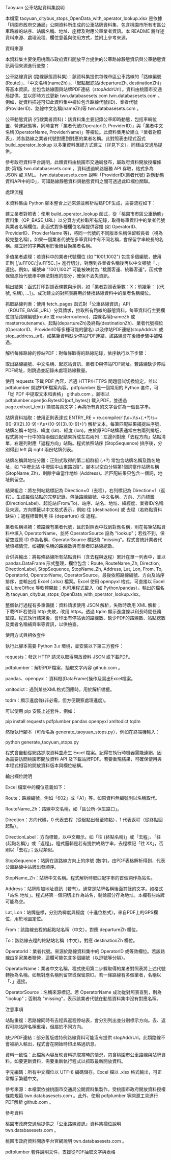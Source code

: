 Taoyuan 公車站點資料集說明

本檔案 taoyuan_citybus_stops_OpenData_with_operator_lookup.xlsx 是依據「桃園市政府交通局」公開資料所生成的公車站牌資料集，包含桃園市所有市區公車路線的站序、站牌名稱、地址、座標及對應公車業者資訊。本 README 將詳述資料來源、處理流程、欄位意義與使用方式，並附上參考來源。

資料來源

本資料集主要使用桃園市政府資料開放平台提供的公車路線靜態資訊與公車動態資訊兩個來源進行彙整：

公車路線資訊 (路線靜態資料集)：該資料集提供每條市區公車路線的「路線編號(Route)」、「中文名稱(nameZh)」、「起點起訖站(departureZh, destinationZh)」等基本資訊，並包含路線圖與站牌PDF連結（stopAddrUrl）。資料由桃園市交通局提供，並以即時方式更新
twn.databasesets.com
twn.databasesets.com
。例如，從資料描述可知此資料集中欄位包含路線代號(ID)、業者代號(ProviderID)、路線中文名稱(nameZh)等
twn.databasesets.com
。

公車動態資訊 (行駛業者資料)：該資料集主要記錄公車即時動態，包括車輛位置、營運狀態等，同時含有「業者代號(OperatorID, ProviderID)」與「業者中文名稱(OperatorName, ProviderName)」等欄位。此資料集用於建立「業者對照表」，將各路線之業者代號對應到對應的業者名稱。此對照表由程式函式 build_operator_lookup 以多筆資料匯總方式建立（詳見下文）。同樣由交通局提供。

參考政府資料平台說明，此類資料由桃園市交通局發布，屬政府資料開放授權條款-第1版
twn.databasesets.com
。資料透過網路服務 API 存取，格式多為 JSON 或 XML。
twn.databasesets.com
說明「ProviderID(業者代號) 對應動態資料API中的ID」，可知路線靜態資料與動態資料之間可透過此ID欄位關聯。

處理流程

本資料集由 Python 腳本整合上述來源並解析站點PDF生成，主要流程如下：

建立業者對照表：使用 build_operator_lookup 函式，從「桃園市市區公車動態」資料集（OP_BASE_URL）以分頁方式拉取所有記錄，取得每筆資料中的業者代號與業者名稱欄位。此函式對多種欄位名稱提供容錯 (如 OperatorID、ProviderID、ProviderName 等)，將同一代號的不同版本名稱保留較長者（視為較完整名稱）。如果一個業者代號在多筆資料中有不同名稱，會保留字串較長的名稱。建立好的字典將用於後續替換業者名稱。

多值業者處理：若資料中的業者代號欄位 (如 "1001,1002") 包含多個編號，使用正則 [,\uFF0C/;|\uFF5C、]+ 進行切分，對應到各業者名稱後再以中文頓號「、」連接。例如，編號串 "1001,1002" 可能被映射為 "桃園客運、統聯客運"。函式會保留原始代號串中無法對應的部分，確保不丟失資訊。

輸出結果：函式打印對照表條數與示例，如「業者對照表筆數：X；前幾筆： [(代號, 名稱), ...]」。成功建立的對照表將用於替換路線資料中的業者名稱欄位。

抓取路線列表：使用 fetch_pages 函式對「公車路線資訊」API（ROUTE_BASE_URL）分頁請求，拉取所有路線的靜態資料。每筆資料行主要欄位包括路線編號(route 或 masterrouteno)、路線名稱(nameZh 或 masterroutename)、起點(departureZh)及終點(destinationZh)、業者代號欄位(OperatorID、ProviderID等多種可能的鍵名) 以及停站PDF連結(stopAddrUrl 或 stop_address_url)。如某筆資料缺少停站PDF連結，該路線會在後續步驟中被略過。

解析每條路線的停站PDF：對每條取得的路線記錄，依序執行以下步驟：

取出路線編號、中文名稱、起訖站資訊、業者ID與停站PDF網址。若路線缺少停站PDF網址，則跳過並記錄未處理路線數量。

使用 requests 下載 PDF 內容，若遇 HTTP/HTTPS 問題嘗試切換協定，並以 pdfplumber 開啟PDF檔案內容。pdfplumber 是一個常用的 Python 套件，可 「從 PDF 中提取文本和表格」
github.com
。腳本以 pdfplumber.open(io.BytesIO(pdf_bytes)) 載入PDF，並透過 page.extract_text() 擷取每頁文字；再將所有頁的文字合併為一個長字串。

站牌資料抽取：使用正則表達式 ENTRY_RE = re.compile(r'(\d+)\s+(.+?)\s+([0-9]{2}\.[0-9]+)\s+([0-9]{3}\.[0-9]+)') 解析文本，每筆匹配結果捕捉站序號、站牌名稱＋地址、緯度 (lat)、經度 (lon)。由於原PDF站牌表通常左右兩列排版，程式將同一行中的每兩個匹配結果拆成左右兩列：左邊列對應「去程方向」站點清單，右邊列對應「返程方向」站點。程式依照站序 (StopSequence) 排序後，分別得到 left 與 right 兩份站牌列表。

站牌名稱與地址分離：正則式取得的第二組群組 (.+?) 常包含站牌名稱及路名地址，如 "中壢北站 中壢區中山東路2段"。腳本以空白分隔第1個詞當作站牌名稱 (StopName_Zh)，剩餘字串當作地址 (Address)。若匹配結果只包含一個詞，地址則留空。

結果組合：將左列站點標記為 Direction=0（去程），右列標記為 Direction=1（返程）。生成每個站點的完整記錄，包括路線編號、中文名稱、方向、方向標籤(DirectionLabel)、起訖站(From/To)、站序、站名、地址、緯經度、業者ID/名稱及來源。方向標籤以中文格式表示，例如 往 {destination} 或 去程（若終點資料缺失）；返程標籤則用 往 {departure} 或 返程。

業者名稱填補：若路線有業者代號，且於對照表中找到對應名稱，則在每筆站點資料中填入 OperatorName，並將 OperatorSource 設為 "lookup"；若找不到，保留空或原 ID 作為名稱，OperatorSource 標記為 "missing"。程式會統計業者代號填補情況，如補到名稱的路線數與有業者ID路線總數。

合併與輸出：將每條路線所有站點資料（含去程與返程）累計在單一列表中，並以 pandas.DataFrame 形式整理，欄位包含：Route, RouteName_Zh, Direction, DirectionLabel, StopSequence, StopName_Zh, Address, Lat, Lon, From, To, OperatorId, OperatorName, OperatorSource。最後依照路線編號、方向及站序排序，並輸出成 Excel (.xlsx) 檔案。Excel 使用 openpyxl 格式，可直接以 Excel 或 LibreOffice 等軟體開啟；也可用程式載入（如 Python/pandas）。輸出的檔名為 taoyuan_citybus_stops_OpenData_with_operator_lookup.xlsx。

整個執行過程有多重備援：資料請求使用 JSON 解析，失敗時改用 XML 解析；下載PDF若使用 http 失敗，改用 https。透過 tqdm 顯示進度條以利長時間任務監控。程式執行結束後，會印出有停站表的路線數、缺少PDF的路線數、站點總數及業者名稱補齊率等資訊，以供檢查。

使用方式與相依套件

執行此腳本需要 Python 3.x 環境，並安裝以下第三方套件：

requests：發送 HTTP 請求以取得開放資料 JSON 或下載PDF。

pdfplumber：解析PDF檔案，抽取文字內容
github.com
。

pandas、openpyxl：資料框(DataFrame)操作及寫出Excel檔案。

xmltodict：遇到某些XML格式回應時，用於解析備援。

tqdm：顯示進度條(非必需，但方便觀察處理進度)。

可以使用 pip 安裝上述套件，例如：

pip install requests pdfplumber pandas openpyxl xmltodict tqdm


然後執行腳本（可命名為 generate_taoyuan_stops.py），例如在終端機輸入：

python generate_taoyuan_stops.py


程式會自動從網路抓取資料並產生 Excel 檔案。記得在執行時機器需能連網，因為需要訪問桃園市開放資料 API 及下載站牌PDF。若要重現結果，可確保使用與本程式相容的開放資料版本與欄位結構。

輸出欄位說明

Excel 檔案中的欄位意義如下：

Route：路線編號。例如「602」或「A1」等。如原資料無編號則以名稱取代。

RouteName_Zh：路線中文名稱，如「區公所-保生路口」。

Direction：方向代碼，0 代表去程（從起點出發至終點），1 代表返程（從終點回起點）。

DirectionLabel：方向標籤，以中文顯示。如「往 {終點名稱}」或「去程」、「往 {起點名稱}」或「返程」。程式邏輯是若有提供終點字串，去程標記「往 XX」，否則以「去程」；返程類似。

StopSequence：站牌在該路線方向上的序號 (數字)。由PDF表格解析得到，代表公車路線中站牌出發順序。

StopName_Zh：站牌中文名稱。程式解析時取匹配字串的首個詞作為站名。

Address：站牌附加地址資訊（若有）。通常是站牌名稱後面其餘的文字。如格式「站名 地址」。程式將第一個詞切出作為站名，剩餘部分存為地址。本欄有些站牌可能為空。

Lat, Lon：站牌座標，分別為緯度與經度（十進位格式）。來自PDF上的GPS欄位，用於地圖定位。

From：該路線去程的起點站名稱（中文）。對應 departureZh 欄位。

To：該路線去程的終點站名稱（中文）。對應 destinationZh 欄位。

OperatorId：業者代號。來源於路線資料集中的 OperatorID 或等效欄位。若該路線由多家業者聯營，這欄可能包含多個編號（以逗號等分隔）。

OperatorName：業者中文名稱。程式使用第二步驟取得的業者對照表將上述代號轉換為名稱。如無對應名稱則留空或保留原ID。若一條路線有多個業者，名稱以「、」連接。

OperatorSource：名稱來源標記。若 OperatorName 成功從對照表查到，則為 "lookup"；否則為 "missing"，表示該業者代號在動態資料集中沒有對應名稱。

注意事項

站點重複：若路線同時有去程與返程停站表，會分別列出並分別標示方向。去、返程可能站牌名稱重複，但屬於不同方向。

缺少PDF連結：部分舊版或特例路線資料可能沒有提供 stopAddrUrl。此類路線不會被納入輸出，程式會在開始時印出略過訊息。

資料一致性：此檔案內容反映資料抓取當時的情況，包含桃園市公車路線與站牌資料。如要更新資料，需要重新執行程式以抓取最新開放資料。

字元編碼：所有中文欄位以 UTF-8 編碼儲存。Excel 檔以 .xlsx 格式輸出，可正常顯示繁體中文。

參考來源：本檔案依據桃園市交通局公開資料集製作，受桃園市政府開放資料授權條款規範
twn.databasesets.com
。此外，使用 pdfplumber 等開源工具進行PDF解析
github.com
。

參考資料

桃園市政府交通局提供之「公車路線資訊」資料集欄位說明
twn.databasesets.com
。

桃園市政府資料開放平台官網說明
twn.databasesets.com
。

pdfplumber 套件說明文件，支援從PDF抽取文字與表格
